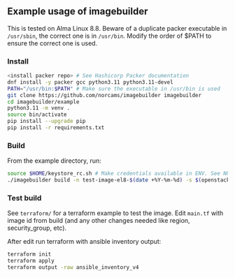 ## Example usage of imagebuilder

This is tested on Alma Linux 8.8. Beware of a duplicate packer executable in `/usr/sbin`, the correct one is in `/usr/bin`. Modify the order of $PATH to ensure the correct one is used.

### Install

``` bash
<install packer repo> # See Hashicorp Packer documentation
dnf install -y packer gcc python3.11 python3.11-devel
PATH="/usr/bin:$PATH" # Make sure the executable in /usr/bin is used
git clone https://github.com/norcams/imagebuilder imagebuilder
cd imagebuilder/example
python3.11 -m venv .
source bin/activate
pip install --upgrade pip
pip install -r requirements.txt
```

### Build

From the example directory, run:
``` bash
source $HOME/keystore_rc.sh # Make credentials available in ENV. See NREC API documentation for details
./imagebuilder build -n test-image-el8-$(date +%Y-%m-%d) -s $(openstack image show 'GOLD Alma Linux 8' -c id -f value) -a bgo-default-1 -u almalinux -p provision.sh -v --debug
```

### Test build

See `terraform/` for a terraform example to test the image. Edit `main.tf` with image id from build
(and any other changes needed like region, security_group, etc). 

After edit run terraform with ansible inventory output:

``` bash
terraform init
terraform apply
terraform output -raw ansible_inventory_v4
```
